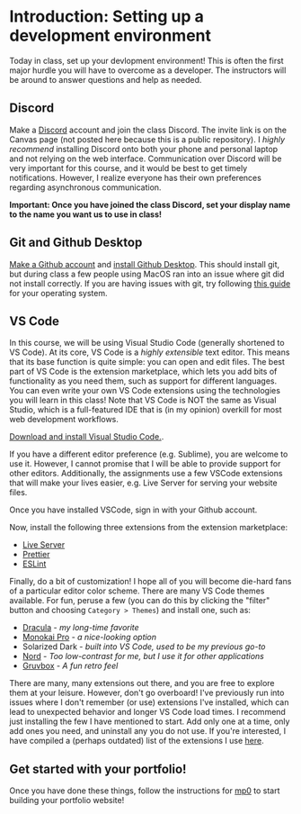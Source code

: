 # Introduction: Setting up a development environment

Today in class, set up your devlopment environment! This is often the first
major hurdle you will have to overcome as a developer. The instructors will be
around to answer questions and help as needed.

## Discord

Make a [Discord](https://discord.com/) account and join the class Discord. The
invite link is on the Canvas page (not posted here because this is a public
repository). I _highly recommend_ installing Discord onto both your phone and
personal laptop and not relying on the web interface. Communication over Discord
will be very important for this course, and it would be best to get timely
notifications. However, I realize everyone has their own preferences regarding
asynchronous communication.

**Important: Once you have joined the class Discord, set your display name to
the name you want us to use in class!**

## Git and Github Desktop

[Make a Github account](https://github.com/) and
[install Github Desktop](https://desktop.github.com/). This should install git,
but during class a few people using MacOS ran into an issue where git did not
install correctly. If you are having issues with git, try following
[this guide](https://github.com/git-guides/install-git) for your operating
system.

## VS Code

In this course, we will be using Visual Studio Code (generally shortened to VS
Code). At its core, VS Code is a _highly extensible_ text editor. This means
that its base function is quite simple: you can open and edit files. The best
part of VS Code is the extension marketplace, which lets you add bits of
functionality as you need them, such as support for different languages. You can
even write your own VS Code extensions using the technologies you will learn in
this class! Note that VS Code is NOT the same as Visual Studio, which is a
full-featured IDE that is (in my opinion) overkill for most web development
workflows.

[Download and install Visual Studio Code.](https://code.visualstudio.com/).

If you have a different editor preference (e.g. Sublime), you are welcome to use
it. However, I cannot promise that I will be able to provide support for other
editors. Additionally, the assignments use a few VSCode extensions that will
make your lives easier, e.g. Live Server for serving your website files.

Once you have installed VSCode, sign in with your Github account.

Now, install the following three extensions from the extension marketplace:

- [Live Server](https://marketplace.visualstudio.com/items?itemName=ritwickdey.LiveServer)
- [Prettier](https://marketplace.visualstudio.com/items?itemName=esbenp.prettier-vscode)
- [ESLint](https://marketplace.visualstudio.com/items?itemName=dbaeumer.vscode-eslint)

Finally, do a bit of customization! I hope all of you will become die-hard fans
of a particular editor color scheme. There are many VS Code themes available.
For fun, peruse a few (you can do this by clicking the "filter" button and
choosing `Category > Themes`) and install one, such as:

- [Dracula](https://marketplace.visualstudio.com/items?itemName=dracula-theme.theme-dracula) -
  _my long-time favorite_
- [Monokai Pro](https://marketplace.visualstudio.com/items?itemName=monokai.theme-monokai-pro-vscode) -
  _a nice-looking option_
- Solarized Dark - _built into VS Code, used to be my previous go-to_
- [Nord](https://marketplace.visualstudio.com/items?itemName=arcticicestudio.nord-visual-studio-code) -
  _Too low-contrast for me, but I use it for other applications_
- [Gruvbox](https://marketplace.visualstudio.com/items?itemName=jdinhlife.gruvbox) -
  _A fun retro feel_

There are many, many extensions out there, and you are free to explore them at
your leisure. However, don't go overboard! I've previously run into issues where
I don't remember (or use) extensions I've installed, which can lead to
unexpected behavior and longer VS Code load times. I recommend just installing
the few I have mentioned to start. Add only one at a time, only add ones you
need, and uninstall any you do not use. If you're interested, I have compiled a
(perhaps outdated) list of the extensions I use
[here](/resources/vscode_extensions.md).

## Get started with your portfolio!

Once you have done these things, follow the instructions for
[mp0](/projects/mp0_portfolio/) to start building your portfolio website!
